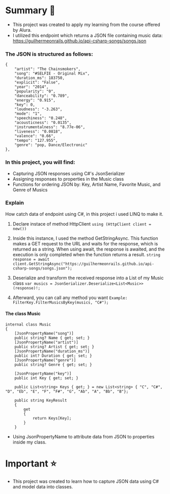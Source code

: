 # Summary 📄
- This project was created to apply my learning from the course offered by Alura.
- I utilized this endpoint which returns a JSON file containing music data: 
https://guilhermeonrails.github.io/api-csharp-songs/songs.json

### The JSON is structured as follows:
    {
        "artist": "The Chainsmokers",
        "song": "#SELFIE - Original Mix",
        "duration_ms": 183750,
        "explicit": "False",
        "year": "2014",
        "popularity": "0",
        "danceability": "0.789",
        "energy": "0.915",
        "key": 0,
        "loudness": "-3.263",
        "mode": "1",
        "speechiness": "0.248",
        "acousticness": "0.0135",
        "instrumentalness": "8.77e-06",
        "liveness": "0.0818",
        "valence": "0.66",
        "tempo": "127.955",
        "genre": "pop, Dance/Electronic"
    },

### In this project, you will find:
- Capturing JSON responses using C#'s JsonSerializer
- Assigning responses to properties in the Music class
- Functions for ordering JSON by: Key, Artist Name, Favorite Music, and Genre of Musics

### Explain
How catch data of endpoint using C#, in this project i used LINQ to make it.
1. Declare instace of method HttpClient
   ``` using (HttpClient client = new()) ```

2. Inside this instance, I used the method GetStringAsync. This function makes a GET request to the URL and waits for the response, which is returned as a string. When using await, the response is awaited, and the execution is only completed when the function returns a result.
``` string response = await client.GetStringAsync("https://guilhermeonrails.github.io/api-csharp-songs/songs.json"); ```   

3. Deserialize and transform the received response into a List of my Music class
``` var musics = JsonSerializer.Deserialize<List<Music>>(response)!; ```

4. Afterward, you can call any method you want
``` Example: FilterKey.FilterMusicsByKey(musics, "C#"); ```

#### The class Music
```
internal class Music
{
    [JsonPropertyName("song")]
    public string? Name { get; set; }
    [JsonPropertyName("artist")]
    public string? Artist { get; set; }
    [JsonPropertyName("duration_ms")]
    public int? Duration { get; set; }
    [JsonPropertyName("genre")]
    public string? Genre { get; set; }

    [JsonPropertyName("key")]
    public int Key { get; set; }

    public List<string> Keys { get; } = new List<string> { "C", "C#", "D", "Eb", "E", "F", "F#", "G", "Ab", "A", "Bb", "B"};

    public string KeyResult
    {
        get
        {
            return Keys[Key];
        }
    }
```
- Using JsonPropertyName to attribute data from JSON to properties inside my class.

# Important ⭐️
- This project was created to learn how to capture JSON data using C# and model data into classes.
  
